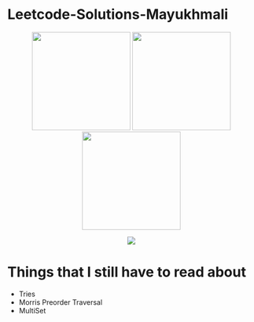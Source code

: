 # Leetcode-Solutions-Mayukhmali


<p align="center">
  <img src="https://user-images.githubusercontent.com/64318469/181917441-ca6883f6-f437-49a6-80d5-a47c40b720d7.gif" width="200" />
  <img src="https://user-images.githubusercontent.com/64318469/181917461-747f8de0-db1e-4d3e-bbb9-6f6f8ffe327a.gif"  width="200"/>  
  <img src="https://user-images.githubusercontent.com/64318469/182015370-3da7cae5-05b9-4200-8811-a79cb6914203.gif"  width="200"/>  
</p>

<p align="center">
  <img src="https://leetcard.jacoblin.cool/mayukhmali_das?ext=activity?hide=ranking,?cache=0" />
</p>

# Things that I still have to read about 

- Tries
- Morris Preorder Traversal
- MultiSet









 
 
 
 
 
 
 
